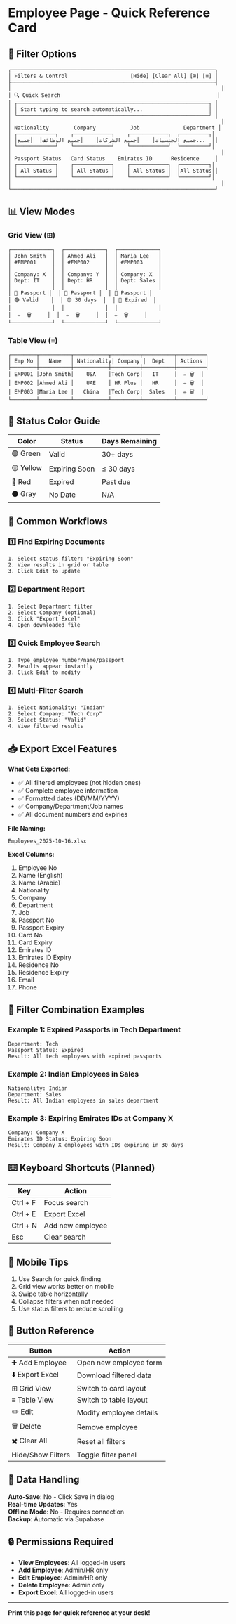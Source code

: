 # Employee Page - Quick Reference Card

## 🎯 Filter Options

```
┌─────────────────────────────────────────────────────────────────┐
│ Filters & Control                    [Hide] [Clear All] [⊞] [≡] │
├─────────────────────────────────────────────────────────────────┤
│                                                                   │
│ 🔍 Quick Search                                                  │
│ ┌─────────────────────────────────────────────────────────────┐ │
│ │ Start typing to search automatically...                     │ │
│ └─────────────────────────────────────────────────────────────┘ │
│                                                                   │
│ Nationality        Company           Job              Department │
│ ┌────────────┐    ┌────────────┐    ┌────────────┐  ┌─────────┐│
│ │جميع الجنسيات│    │جميع الشركات│    │جميع الوظائف│  │جميع...  ││
│ └────────────┘    └────────────┘    └────────────┘  └─────────┘│
│                                                                   │
│ Passport Status   Card Status    Emirates ID      Residence     │
│ ┌────────────┐    ┌────────────┐    ┌────────────┐  ┌─────────┐│
│ │ All Status │    │ All Status │    │ All Status │  │All Status││
│ └────────────┘    └────────────┘    └────────────┘  └─────────┘│
│                                                                   │
└─────────────────────────────────────────────────────────────────┘
```

## 📊 View Modes

### Grid View (⊞)
```
┌─────────────┐  ┌─────────────┐  ┌─────────────┐
│ John Smith  │  │ Ahmed Ali   │  │ Maria Lee   │
│ #EMP001     │  │ #EMP002     │  │ #EMP003     │
│             │  │             │  │             │
│ Company: X  │  │ Company: Y  │  │ Company: X  │
│ Dept: IT    │  │ Dept: HR    │  │ Dept: Sales │
│             │  │             │  │             │
│ 📅 Passport │  │ 📅 Passport │  │ 📅 Passport │
│ 🟢 Valid    │  │ 🟡 30 days  │  │ 🔴 Expired  │
│             │  │             │  │             │
│  ✏️  🗑️     │  │  ✏️  🗑️     │  │  ✏️  🗑️     │
└─────────────┘  └─────────────┘  └─────────────┘
```

### Table View (≡)
```
┌────────┬──────────┬───────────┬─────────┬──────────┬─────────┐
│ Emp No │   Name   │ Nationality│ Company │  Dept   │ Actions │
├────────┼──────────┼───────────┼─────────┼──────────┼─────────┤
│ EMP001 │John Smith│    USA    │Tech Corp│   IT     │  ✏️ 🗑️  │
│ EMP002 │Ahmed Ali │    UAE    │ HR Plus │   HR     │  ✏️ 🗑️  │
│ EMP003 │Maria Lee │   China   │Tech Corp│  Sales   │  ✏️ 🗑️  │
└────────┴──────────┴───────────┴─────────┴──────────┴─────────┘
```

## 🎨 Status Color Guide

| Color | Status | Days Remaining |
|-------|--------|---------------|
| 🟢 Green | Valid | 30+ days |
| 🟡 Yellow | Expiring Soon | ≤ 30 days |
| 🔴 Red | Expired | Past due |
| ⚫ Gray | No Date | N/A |

## 🔄 Common Workflows

### 1️⃣ Find Expiring Documents
```
1. Select status filter: "Expiring Soon"
2. View results in grid or table
3. Click Edit to update
```

### 2️⃣ Department Report
```
1. Select Department filter
2. Select Company (optional)
3. Click "Export Excel"
4. Open downloaded file
```

### 3️⃣ Quick Employee Search
```
1. Type employee number/name/passport
2. Results appear instantly
3. Click Edit to modify
```

### 4️⃣ Multi-Filter Search
```
1. Select Nationality: "Indian"
2. Select Company: "Tech Corp"
3. Select Status: "Valid"
4. View filtered results
```

## 📥 Export Excel Features

**What Gets Exported:**
- ✅ All filtered employees (not hidden ones)
- ✅ Complete employee information
- ✅ Formatted dates (DD/MM/YYYY)
- ✅ Company/Department/Job names
- ✅ All document numbers and expiries

**File Naming:**
```
Employees_2025-10-16.xlsx
```

**Excel Columns:**
1. Employee No
2. Name (English)
3. Name (Arabic)
4. Nationality
5. Company
6. Department
7. Job
8. Passport No
9. Passport Expiry
10. Card No
11. Card Expiry
12. Emirates ID
13. Emirates ID Expiry
14. Residence No
15. Residence Expiry
16. Email
17. Phone

## 🎯 Filter Combination Examples

### Example 1: Expired Passports in Tech Department
```
Department: Tech
Passport Status: Expired
Result: All tech employees with expired passports
```

### Example 2: Indian Employees in Sales
```
Nationality: Indian
Department: Sales
Result: All Indian employees in sales department
```

### Example 3: Expiring Emirates IDs at Company X
```
Company: Company X
Emirates ID Status: Expiring Soon
Result: Company X employees with IDs expiring in 30 days
```

## ⌨️ Keyboard Shortcuts (Planned)

| Key | Action |
|-----|--------|
| Ctrl + F | Focus search |
| Ctrl + E | Export Excel |
| Ctrl + N | Add new employee |
| Esc | Clear search |

## 📱 Mobile Tips

1. Use Search for quick finding
2. Grid view works better on mobile
3. Swipe table horizontally
4. Collapse filters when not needed
5. Use status filters to reduce scrolling

## 🔧 Button Reference

| Button | Action |
|--------|--------|
| ➕ Add Employee | Open new employee form |
| ⬇️ Export Excel | Download filtered data |
| ⊞ Grid View | Switch to card layout |
| ≡ Table View | Switch to table layout |
| ✏️ Edit | Modify employee details |
| 🗑️ Delete | Remove employee |
| ✖️ Clear All | Reset all filters |
| Hide/Show Filters | Toggle filter panel |

## 💾 Data Handling

**Auto-Save**: No - Click Save in dialog  
**Real-time Updates**: Yes  
**Offline Mode**: No - Requires connection  
**Backup**: Automatic via Supabase  

## 🔒 Permissions Required

- **View Employees**: All logged-in users
- **Add Employee**: Admin/HR only
- **Edit Employee**: Admin/HR only
- **Delete Employee**: Admin only
- **Export Excel**: All logged-in users

---

**Print this page for quick reference at your desk!**
